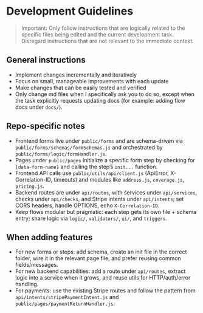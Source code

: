 # Development Guidelines

> Important: Only follow instructions that are logically related to the specific files being edited and the current development task. Disregard instructions that are not relevant to the immediate context.

## General instructions

- Implement changes incrementally and iteratively
- Focus on small, manageable improvements with each update
- Make changes that can be easily tested and verified
- Only change md files when I specifically ask you to do so, except when the task explicitly requests updating docs (for example: adding flow docs under `docs/`).

## Repo-specific notes

- Frontend forms live under `public/forms` and are schema-driven via `public/forms/schemas/formSchemas.js` and orchestrated by `public/forms/logic/formHandler.js`.
- Pages under `public/pages` initialize a specific form step by checking for `[data-form-name]` and calling the step’s `init...` function.
- Frontend API calls use `public/utils/api/client.js` (ApiError, X-Correlation-ID, timeouts) and modules like `address.js`, `coverage.js`, `pricing.js`.
- Backend routes are under `api/routes`, with services under `api/services`, checks under `api/checks`, and Stripe intents under `api/intents`; set CORS headers, handle OPTIONS, echo `X-Correlation-ID`.
- Keep flows modular but pragmatic: each step gets its own file + schema entry; share logic via `logic/`, `validators/`, `ui/`, and `triggers`.

## When adding features

- For new forms or steps: add schema, create an init file in the correct folder, wire it in the relevant page file, and prefer reusing common fields/messages.
- For new backend capabilities: add a route under `api/routes`, extract logic into a service when it grows, and reuse utils for HTTP/auth/error handling.
- For payments: use the existing Stripe routes and follow the pattern from `api/intents/stripePaymentIntent.js` and `public/pages/paymentReturnHandler.js`.
